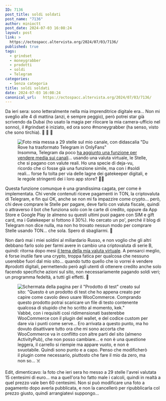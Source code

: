 ```yaml
---
ID: 7136
post_title: soldi soldati
post_name: "7136"
author: minioctt
post_date: 2024-07-03 16:08:24
layout: post
link: >
  https://octospacc.altervista.org/2024/07/03/7136/
published: true
tags:
  - grindset
  - moneygrabber
  - prodotti
  - soldi
  - Telegram
categories:
  - Senza categoria
title: soldi soldati
date: 2024-07-03 16:08:24
canonical_url:   https://octospacc.altervista.org/2024/07/03/7136/
---
```

<!-- wp:paragraph -->
<p>Da ieri sera: sono letteralmente nella mia imprenditrice digitale era... Non mi sveglio alle 4 di mattina (anzi, è sempre peggio), però potrei star già scrivendo da Dubai (ho usato la magia per rilocare la mia camera-ufficio nel sonno), il #grindset è iniziato, ed ora sono #moneygrabber (ha senso, visto che sono tirchia). 🤑️ 🤑️ 🤑️</p>
<!-- /wp:paragraph -->

<!-- wp:paragraph -->
<p></p>
<!-- /wp:paragraph -->

<!-- wp:image {"id":7176,"sizeSlug":"full","linkDestination":"none"} -->
<figure class="wp-block-image size-full"><img src="{{site.cdnurl}}/assets/uploads/2024/07/image-1.png" alt="Foto mia messa a 29 stelle sul mio canale, con didascalia &quot;Du Rove ha trasformato Telegram in OnlyFans&quot;" class="wp-image-7176"/><figcaption class="wp-element-caption">Insomma, Telegram da poco <a href="https://telegram.org/blog/mini-app-bar-paid-media-and-more/it">ha aggiunto una funzione per vendere media sui canali</a>... usando una valuta virtuale, le Stelle, che si pagano con valute reali. Ho una specie di deja-vu, ricordo che ci fosse già una funzione simile, ma con i #soldi reali... forse fu tolta per via delle lagne dei gatekeeper digitali, e le regole stringenti dei i loro app store? 😵‍💫️</figcaption></figure>
<!-- /wp:image -->

<!-- wp:paragraph -->
<p></p>
<!-- /wp:paragraph -->

<!-- wp:paragraph -->
<p>Questa funzione comunque è una grandissima cagata, per come è implementata. Chi vende contenuti riceve pagamenti in TON, la criptovaluta di Telegram, e fin qui OK, anche se non mi fa impazzire come crypto... però, chi deve comprare le Stelle per pagare, deve farlo con valuta fiscale, quindi o attraverso il bot che funziona solo con le carte di credito, oppure da App Store e Google Play (e almeno su questi ultimi puoi pagare con SIM e gift card, ma i Gatekeeper si fottono il 30%). Ho cercato un po', perché il blog di Telegram non dice nulla, ma non ho trovato nessun modo per comprare Stelle usando TON... che sola. Spero di sbagliarmi. 🧨️</p>
<!-- /wp:paragraph -->

<!-- wp:paragraph -->
<p>Non darò mai i miei soldini al miliardario Russo, e non voglio che gli altri debbano farlo solo per farmi avere in cambio una criptovaluta di serie B, quindi: ritorna dopo mesi <a href="2024/02/02/niente-eth-e-niente-docc/">il tema della mia valuta virtuale</a>. A pensarci meglio, è forse inutile fare una crypto, troppa fatica per qualcosa che nessuno userebbe fuori dal mio sito... quando tutto quello che io vorrei è vendere #prodotti digitali, permettendo però agli utenti di ottenere credito anche solo facendo specifiche azioni sul sito, non necessariamente pagando soldi veri; un programma fedeltà, a tutti gli effetti. 🥰️</p>
<!-- /wp:paragraph -->

<!-- wp:paragraph -->
<p></p>
<!-- /wp:paragraph -->

<!-- wp:image {"id":7175,"sizeSlug":"full","linkDestination":"none"} -->
<figure class="wp-block-image size-full"><img src="{{site.cdnurl}}/assets/uploads/2024/07/image.png" alt="Schermata della pagina per il &quot;Prodotto di test&quot; creato sul sito: &quot;Questo è un prodotto di test che ho appena creato per capire come cavolo devo usare WooCommerce. Comprando questo prodotto potrai scaricare un file di testo contenente qualcosa di stupido che ho scritto al momento, kek.&quot;" class="wp-image-7175"/><figcaption class="wp-element-caption">Vabbé, con i requisiti così ridimensionati basterebbe WooCommerce con il plugin del wallet, e del codice custom per dare via i punti come serve... Ero arrivata a questo punto, ma ho dovuto disattivare tutto ora che mi sono accorta che WooCommerce va in conflitto con altre parti del sito (almeno ActivityPub), che non posso cambiare... e non è una questione leggera, il carrello si riempie ma appare vuoto, e non è svuotabile. Quindi sono punto e a capo. Penso che modificherò il plugin come necessario, piuttosto che fare il mio da zero, ma non so... ☠️</figcaption></figure>
<!-- /wp:image -->

<!-- wp:paragraph -->
<p></p>
<!-- /wp:paragraph -->

<!-- wp:paragraph -->
<p>Edit, dimenticavo: la foto che ieri sera ho messo a 29 stelle l'avrei valutata 15 centesimi di euro... ma a quell'ora ho fatto male i calcoli, quindi in realtà a quel prezzo vale ben 60 centesimi. Non si può modificare una foto a pagamento dopo averla pubblicata, e non la cancellerò per ripubblicarla col prezzo giusto, quindi arrangiatevi suppongo...</p>
<!-- /wp:paragraph -->
